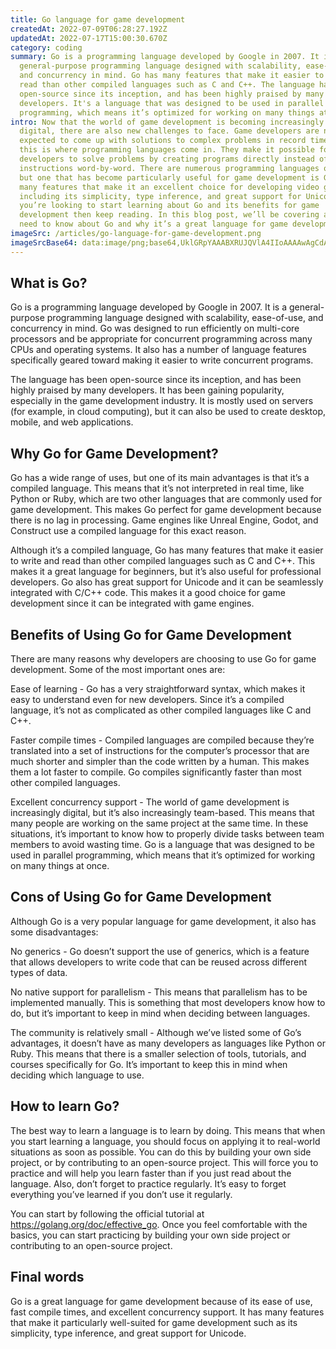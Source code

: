 ```yaml
---
title: Go language for game development
createdAt: 2022-07-09T06:28:27.192Z
updatedAt: 2022-07-17T15:00:30.670Z
category: coding
summary: Go is a programming language developed by Google in 2007. It is a
  general-purpose programming language designed with scalability, ease-of-use,
  and concurrency in mind. Go has many features that make it easier to write and
  read than other compiled languages such as C and C++. The language has been
  open-source since its inception, and has been highly praised by many
  developers. It's a language that was designed to be used in parallel
  programming, which means it’s optimized for working on many things at once.
intro: Now that the world of game development is becoming increasingly more
  digital, there are also new challenges to face. Game developers are now
  expected to come up with solutions to complex problems in record time. And
  this is where programming languages come in. They make it possible for
  developers to solve problems by creating programs directly instead of writing
  instructions word-by-word. There are numerous programming languages out there
  but one that has become particularly useful for game development is Go. It has
  many features that make it an excellent choice for developing video games,
  including its simplicity, type inference, and great support for Unicode. If
  you’re looking to start learning about Go and its benefits for game
  development then keep reading. In this blog post, we’ll be covering all you
  need to know about Go and why it’s a great language for game development
imageSrc: /articles/go-language-for-game-development.png
imageSrcBase64: data:image/png;base64,UklGRpYAAABXRUJQVlA4IIoAAAAwAgCdASoKAAoAAUAmJbACdAYtLyAt7wDOAAD++bvx/0H//gw4rC4nOlOe+p2XovoGpkWfzud7z/u3x7ywN8rw4cYOikX/yI8CwtL8/kXoBlpIrmKNr6xmG7n6h4lyB+Y9uyBO6TzSiWP7qh2O+0ZWSwi+BHPKFH0wi39rlkHTK7Cg1Erf221keAA=
---
```


## What is Go?

Go is a programming language developed by Google in 2007. It is a general-purpose programming language designed with scalability, ease-of-use, and concurrency in mind. Go was designed to run efficiently on multi-core processors and be appropriate for concurrent programming across many CPUs and operating systems. It also has a number of language features specifically geared toward making it easier to write concurrent programs.

The language has been open-source since its inception, and has been highly praised by many developers. It has been gaining popularity, especially in the game development industry. It is mostly used on servers (for example, in cloud computing), but it can also be used to create desktop, mobile, and web applications.

## Why Go for Game Development?

Go has a wide range of uses, but one of its main advantages is that it’s a compiled language. This means that it’s not interpreted in real time, like Python or Ruby, which are two other languages that are commonly used for game development. This makes Go perfect for game development because there is no lag in processing. Game engines like Unreal Engine, Godot, and Construct use a compiled language for this exact reason.

Although it’s a compiled language, Go has many features that make it easier to write and read than other compiled languages such as C and C++. This makes it a great language for beginners, but it’s also useful for professional developers. Go also has great support for Unicode and it can be seamlessly integrated with C/C++ code. This makes it a good choice for game development since it can be integrated with game engines.

## Benefits of Using Go for Game Development

There are many reasons why developers are choosing to use Go for game development. Some of the most important ones are:

Ease of learning - Go has a very straightforward syntax, which makes it easy to understand even for new developers. Since it’s a compiled language, it’s not as complicated as other compiled languages like C and C++.

Faster compile times - Compiled languages are compiled because they’re translated into a set of instructions for the computer’s processor that are much shorter and simpler than the code written by a human. This makes them a lot faster to compile. Go compiles significantly faster than most other compiled languages.

Excellent concurrency support - The world of game development is increasingly digital, but it’s also increasingly team-based. This means that many people are working on the same project at the same time. In these situations, it’s important to know how to properly divide tasks between team members to avoid wasting time. Go is a language that was designed to be used in parallel programming, which means that it’s optimized for working on many things at once.

## Cons of Using Go for Game Development

Although Go is a very popular language for game development, it also has some disadvantages:

No generics - Go doesn’t support the use of generics, which is a feature that allows developers to write code that can be reused across different types of data.

No native support for parallelism - This means that parallelism has to be implemented manually. This is something that most developers know how to do, but it’s important to keep in mind when deciding between languages.

The community is relatively small - Although we’ve listed some of Go’s advantages, it doesn’t have as many developers as languages like Python or Ruby. This means that there is a smaller selection of tools, tutorials, and courses specifically for Go. It’s important to keep this in mind when deciding which language to use.

## How to learn Go?

The best way to learn a language is to learn by doing. This means that when you start learning a language, you should focus on applying it to real-world situations as soon as possible. You can do this by building your own side project, or by contributing to an open-source project. This will force you to practice and will help you learn faster than if you just read about the language. Also, don’t forget to practice regularly. It’s easy to forget everything you’ve learned if you don’t use it regularly.

You can start by following the official tutorial at https://golang.org/doc/effective_go. Once you feel comfortable with the basics, you can start practicing by building your own side project or contributing to an open-source project.

## Final words

Go is a great language for game development because of its ease of use, fast compile times, and excellent concurrency support. It has many features that make it particularly well-suited for game development such as its simplicity, type inference, and great support for Unicode.
